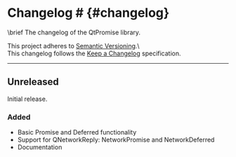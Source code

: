 # Changelog # {#changelog}

\brief The changelog of the QtPromise library.

This project adheres to [Semantic Versioning](http://semver.org/).\   
This changelog follows the [Keep a Changelog](http://keepachangelog.com) specification.


---


## Unreleased ##
Initial release.

### Added ###
- Basic Promise and Deferred functionality
- Support for QNetworkReply: NetworkPromise and NetworkDeferred
- Documentation

